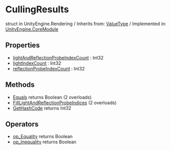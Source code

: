 # CullingResults
struct in UnityEngine.Rendering
 / Inherits from: <a href="https://docs.unity3d.com/6000.0/Documentation/ScriptReference/ValueType.html">ValueType</a> / Implemented in: <a href="https://docs.unity3d.com/6000.0/Documentation/ScriptReference/UnityEngine.CoreModule.html">UnityEngine.CoreModule</a>

## Properties
- <a href="https://docs.unity3d.com/6000.0/Documentation/ScriptReference/CullingResults-lightAndReflectionProbeIndexCount.html">lightAndReflectionProbeIndexCount</a> : Int32
- <a href="https://docs.unity3d.com/6000.0/Documentation/ScriptReference/CullingResults-lightIndexCount.html">lightIndexCount</a> : Int32
- <a href="https://docs.unity3d.com/6000.0/Documentation/ScriptReference/CullingResults-reflectionProbeIndexCount.html">reflectionProbeIndexCount</a> : Int32

## Methods
- <a href="https://docs.unity3d.com/6000.0/Documentation/ScriptReference/CullingResults.Equals.html">Equals</a> returns Boolean (2 overloads)
- <a href="https://docs.unity3d.com/6000.0/Documentation/ScriptReference/CullingResults.FillLightAndReflectionProbeIndices.html">FillLightAndReflectionProbeIndices</a> (2 overloads)
- <a href="https://docs.unity3d.com/6000.0/Documentation/ScriptReference/CullingResults.GetHashCode.html">GetHashCode</a> returns Int32

## Operators
- <a href="https://docs.unity3d.com/6000.0/Documentation/ScriptReference/CullingResults.op_Equality.html">op_Equality</a> returns Boolean
- <a href="https://docs.unity3d.com/6000.0/Documentation/ScriptReference/CullingResults.op_Inequality.html">op_Inequality</a> returns Boolean
